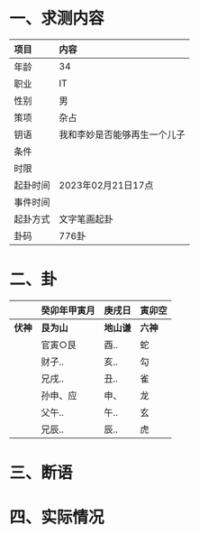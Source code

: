 # 一、求测内容
|项目|内容|
|:-|:-|
|年龄|34|
|职业|IT|
|性别|男|
|策项|杂占|
|钥语|我和李妙是否能够再生一个儿子|
|条件||
|时限||
|起卦时间|2023年02月21日17点|
|事件时间||
|起卦方式|文字笔画起卦|
|卦码|776卦|

# 二、卦
||癸卯年甲寅月|庚戌日|寅卯空|
|:-|:-|:-|:-|
|**伏神**|**艮为山**|**地山谦**|**六神**|
||官寅○艮|酉..|蛇|
||财子..|亥..|勾|
||兄戌..|丑..|雀|
||孙申、应|申、|龙|
||父午..|午..|玄|
||兄辰..|辰..|虎|


# 三、断语

# 四、实际情况